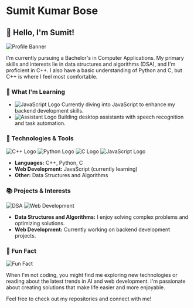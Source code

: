 # Sumit Kumar Bose

## 👋 Hello, I'm Sumit!

![Profile Banner](https://via.placeholder.com/800x200.png?text=Welcome+to+my+GitHub+Profile!)

I'm currently pursuing a Bachelor's in Computer Applications. My primary skills and interests lie in data structures and algorithms (DSA), and I'm proficient in C++. I also have a basic understanding of Python and C, but C++ is where I feel most comfortable.

### 🚀 What I'm Learning

- ![JavaScript Logo](https://via.placeholder.com/20x20.png?text=JS) Currently diving into JavaScript to enhance my backend development skills.
- ![Assistant Logo](https://via.placeholder.com/20x20.png?text=AI) Building desktop assistants with speech recognition and task automation.

### 🔧 Technologies & Tools

![C++ Logo](https://via.placeholder.com/50x50.png?text=C++)
![Python Logo](https://via.placeholder.com/50x50.png?text=Python)
![C Logo](https://via.placeholder.com/50x50.png?text=C)
![JavaScript Logo](https://via.placeholder.com/50x50.png?text=JS)

- **Languages:** C++, Python, C
- **Web Development:** JavaScript (currently learning)
- **Other:** Data Structures and Algorithms

### 📚 Projects & Interests

![DSA](https://via.placeholder.com/100x100.png?text=DSA)
![Web Development](https://via.placeholder.com/100x100.png?text=Web+Development)

- **Data Structures and Algorithms:** I enjoy solving complex problems and optimizing solutions.
- **Web Development:** Currently working on backend development projects.

### 🌟 Fun Fact

![Fun Fact](https://via.placeholder.com/100x100.png?text=Fun+Fact)

When I'm not coding, you might find me exploring new technologies or reading about the latest trends in AI and web development. I'm passionate about creating solutions that make life easier and more enjoyable.

Feel free to check out my repositories and connect with me!


<!--
**Sumitbose5/Sumitbose5** is a ✨ _special_ ✨ repository because its `README.md` (this file) appears on your GitHub profile.

Here are some ideas to get you started:

- 🔭 I’m currently working on ...
- 🌱 I’m currently learning ...
- 👯 I’m looking to collaborate on ...
- 🤔 I’m looking for help with ...
- 💬 Ask me about ...
- 📫 How to reach me: ...
- 😄 Pronouns: ...
- ⚡ Fun fact: ...
-->
